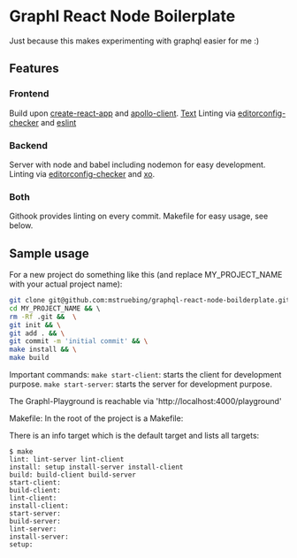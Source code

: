 # Graphl React Node Boilerplate

Just because this makes experimenting with graphql easier for me :)

## Features

### Frontend
Build upon [create-react-app](https://github.com/facebook/create-react-app) 
and [apollo-client](https://github.com/apollographql/apollo-client).
[Text](http://www.url.com)
Linting via [editorconfig-checker](https://github.com/editorconfig-checker/editorconfig-checker.javascript) 
and [eslint](https://eslint.org/)

### Backend
Server with node and babel including nodemon for easy development.
Linting via [editorconfig-checker](https://github.com/editorconfig-checker/editorconfig-checker.javascript) 
and [xo](https://github.com/xojs/xo).

### Both
Githook provides linting on every commit.
Makefile for easy usage, see below.

## Sample usage

For a new project do something like this (and replace MY_PROJECT_NAME with your 
actual project name):
```bash
git clone git@github.com:mstruebing/graphql-react-node-boilderplate.git MY_PROJECT_NAME && \
cd MY_PROJECT_NAME && \ 
rm -Rf .git &&  \
git init && \
git add . && \
git commit -m 'initial commit' && \
make install && \
make build
```

Important commands:
`make start-client`: starts the client for development purpose.
`make start-server`: starts the server for development purpose.

The Graphl-Playground is reachable via 'http://localhost:4000/playground'

Makefile:
In the root of the project is a Makefile:

There is an info target which is the default target and lists all targets:

```
$ make
lint: lint-server lint-client
install: setup install-server install-client
build: build-client build-server
start-client:
build-client:
lint-client:
install-client:
start-server:
build-server:
lint-server:
install-server:
setup:
```
